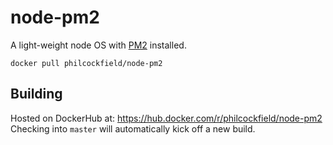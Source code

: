 # node-pm2
A light-weight node OS with [PM2](https://github.com/Unitech/pm2) installed.

    docker pull philcockfield/node-pm2

## Building
Hosted on DockerHub at: https://hub.docker.com/r/philcockfield/node-pm2
Checking into `master` will automatically kick off a new build.
